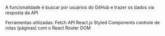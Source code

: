 A funcionalidade é buscar por usuários do GitHub e trazer os dados via resposta da API


Ferramentas utilizadas:
 Fetch API
 React.js
 Styled Components
 controle de rotas (páginas) com o React Router DOM
